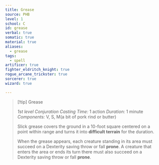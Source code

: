 ```yaml
---
title: Grease
source: PHB
level: 1
school: C
id: grease
verbal: true
somatic: true
material: true
aliases:
  - grease
tags:
  - spell
artificer: true
fighter_eldritch_knight: true
rogue_arcane_trickster: true
sorcerer: true
wizard: true

---
```

>[!tip] Grease
>
> *1st level Conjuration*
> *Casting Time:* 1 action
> *Duration:* 1 minute
> *Components:* V, S, M(a bit of pork rind or butter)
>
>Slick grease covers the ground in a 10-foot square centered on a point within range and turns it into **difficult terrain** for the duration.
>
>When the grease appears, each creature standing in its area must succeed on a Dexterity saving throw or fall **prone**. A creature that enters the area or ends its turn there must also succeed on a Dexterity saving throw or fall **prone**.
>

